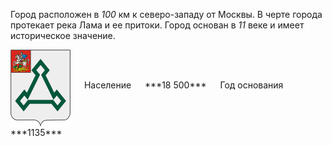 <!--2021-10-23 01:33:04-->
Город расположен в *100* км к северо-западу от Москвы. 
В черте города протекает река Лама и ее притоки.
Город основан в *11* веке и имеет историческое значение.

<span class="dt">
  <img src="Volokolamsk.png" align="middle" width="96px"> &emsp; 
<span class="dtc">
  Население &emsp; ***18 500*** &emsp;
  Год основания &emsp; ***1135***
</span>
</span>